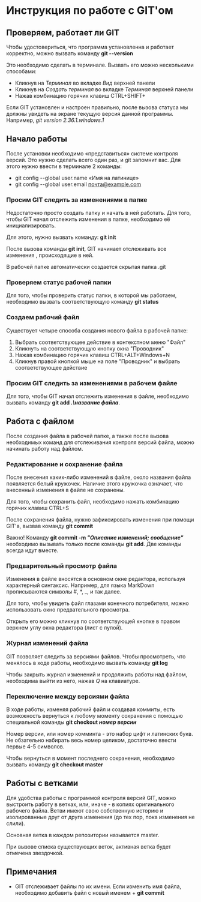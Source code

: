 # Инструкция по работе с GIT'ом
## Проверяем, работает ли GIT
Чтобы удостовериться, что программа установленна и работает корректно, можно вызвать команду **git --version**

Это необходимо сделать в терминале. Вызвать его можно несколькими способами:
* Кликнув на *Терминал* во вкладке *Вид* верхней панели
* Кликнув на *Создать терминал* во вкладке *Терминал* верхней панели
* Нажав комбинацию горячих клавиш CTRL+SHIFT+

Если GIT установлен и настроен правильно, после вызова статуса мы должны увидеть на экране текущую версия данной программы. Например, *git version 2.36.1.windows.1*

## Начало работы

После установки необходимо «представиться» системе контроля версий. Это нужно сделать всего один раз, и git запомнит вас. Для этого нужно ввести в терминале 2 команды:
* git config --global user.name «Имя на латинице»
* git config --global user.email почта@example.com

### Просим GIT следить за изменениями в папке
Недостаточно просто создать папку и начать в ней работать. Для того, чтобы GIT начал отслежить изменения в папке, необходимо её инициализировать. 

Для этого, нужно вызвать команду: **git init**

После  вызова команды **git init**, GIT начинает отслеживать все изменения , происходящие в ней.

В рабочей папке автоматически создается скрытая папка .git

### Проверяем статус рабочей папки
Для того, чтобы проверить статус папки, в которой мы работаем, необходимо вызвать соответствующую команду **git status**

### Создаем рабочий файл
Существует четыре способа создания нового файла в рабочей папке:
1. Выбрать соответствующее действие в контекстном меню "Файл" 
2. Кликнуть на соответствующую кнопку окна "Проводник" 
3. Нажав комбинацию горячих клавиш CTRL+ALT+Windows+N
4. Кликнув правой кнопкой мыше на поле "Проводник" и выбрать соответствующее действие

### Просим GIT следить за изменениями в рабочем файле
Для того, чтобы GIT начал отслежить изменения в файле, необходимо вызвать команду **git add _.\название файла_**.
## Работа с файлом
После создания файла в рабочей папке, а также после вызова необходимых команд для отслеживания контроля версий файла, можно начинать работу над файлом.
### Редактирование и сохранение файла 
После внесения каких-либо изменений в файле, около названия файла появляется белый кружочек. Наличие этого кружочка означает, что внесенный изменения в файле не сохранены.

Для того, чтобы сохранить файл, необходимо нажать комбинацию горячих клавиш CTRL+S

После сохранения файла, нужно зафиксировать изменения при помощи GIT'а, вызвав команду **git commit**

Важно! Команду **git commit -m _"Описание изменений; сообщение"_** необходимо вызывать только после команды **git add**. Две команды всегда идут вместе.
### Предварительный просмотр файла 
Изменения в файле вносятся в основном окне редактора, используя характерный синтаксис. Например, для языка MarkDown прописываются символы #, *, _, и так далее. 

Для того, чтобы увидеть файл глазами конечного потребителя, можно использовать окно предвательного просмотра.

Открыть его можно кликнув по соответствующей кнопке в правом верхнем углу окна редактора (лист с лупой).
### Журнал изменений файла
GIT позволяет следить за версиями файлов. Чтобы просмотреть, что менялось в ходе работы, необходимо вызвать команду **git log**

Чтобы закрыть журнал изменений и продолжить работы над файлом, необходима выйти из него, нажав *Q* на клавиатуре.

### Переключение между версиями файла
В ходе работы, изменяя рабочий файл и создавая коммиты, есть возможность вернуться к любому моменту сохранения с помощью специальной команды **git checkout _номер версии_** 

Номер версии, или номер комминта - это набор цифт и латинских букв. Не обзательно набирать весь номер целиком, достаточно ввести первые 4-5 символов.

Чтобы вернуться в момент последнего сохранения, необходимо вызвать команду **git checkout master**

## Работы с ветками

Для удобства работы с программой контроля версий GIT, можно выстроить работу в ветках, или, иначе - в копиях оригинального рабочего файла.
Ветви имеют свою собственную историю и изолированные друг от друга изменения (до тех пор, пока изменения не слили).

Основная ветка в каждом репозитории называется master.

При вызове списка существующих веток, активная ветка будет отмечена звездочкой. 

## Примечания
* GIT отслеживает файлы по их имени. Если изменить имя файла, необходимо добавить файл с новый именем + **git commit**